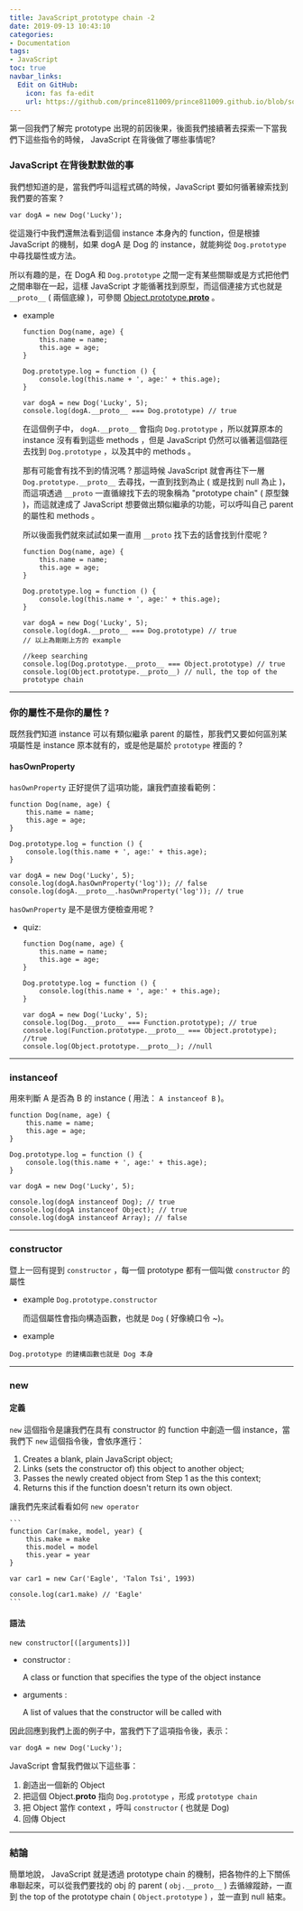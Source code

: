 ```yaml
---
title: JavaScript_prototype chain -2
date: 2019-09-13 10:43:10
categories:
- Documentation
tags:
- JavaScript
toc: true
navbar_links:
  Edit on GitHub:
    icon: fas fa-edit
    url: https://github.com/prince811009/prince811009.github.io/blob/source/blog/source/_posts/prototype_2.md
---
```


第一回我們了解完 prototype 出現的前因後果，後面我們接續著去探索一下當我們下這些指令的時候， JavaScript 在背後做了哪些事情呢?

### JavaScript 在背後默默做的事
我們想知道的是，當我們呼叫這程式碼的時候，JavaScript 要如何循著線索找到我們要的答案 ?

```
var dogA = new Dog('Lucky');
```

<!-- more -->

從這幾行中我們還無法看到這個 instance 本身內的 function，但是根據 JavaScript 的機制，如果 dogA 是 Dog 的 instance，就能夠從 `Dog.prototype` 中尋找屬性或方法。

所以有趣的是，在 DogA 和 `Dog.prototype` 之間一定有某些關聯或是方式把他們之間串聯在一起，這樣 JavaScript 才能循著找到原型，而這個連接方式也就是 `__proto__` ( 兩個底線 )，可參閱 [Object.prototype.__proto__](https://developer.mozilla.org/en-US/docs/Web/JavaScript/Reference/Global_Objects/Object/proto) 。

- example

    ```
    function Dog(name, age) {
        this.name = name;
        this.age = age;
    }

    Dog.prototype.log = function () {
        console.log(this.name + ', age:' + this.age);
    }

    var dogA = new Dog('Lucky', 5);
    console.log(dogA.__proto__ === Dog.prototype) // true
    ```

    在這個例子中， `dogA.__proto__` 會指向 `Dog.prototype` ，所以就算原本的 instance 沒有看到這些 methods ，但是 JavaScript 仍然可以循著這個路徑去找到  `Dog.prototype` ，以及其中的 methods 。

    那有可能會有找不到的情況嗎 ? 那這時候 JavaScript 就會再往下一層  `Dog.prototype.__proto__` 去尋找，一直到找到為止 ( 或是找到 null 為止 )，而這項透過 `__proto` 一直循線找下去的現象稱為 "prototype chain" ( 原型鍊 )，而這就達成了 JavaScript 想要做出類似繼承的功能，可以呼叫自己 parent 的屬性和 methods 。

    所以後面我們就來試試如果一直用 `__proto` 找下去的話會找到什麼呢 ?

    ```
    function Dog(name, age) {
        this.name = name;
        this.age = age;
    }

    Dog.prototype.log = function () {
        console.log(this.name + ', age:' + this.age);
    }

    var dogA = new Dog('Lucky', 5);
    console.log(dogA.__proto__ === Dog.prototype) // true
    // 以上為剛剛上方的 example 

    //keep searching
    console.log(Dog.prototype.__proto__ === Object.prototype) // true
    console.log(Object.prototype.__proto__) // null, the top of the prototype chain
    ```
---
### 你的屬性不是你的屬性 ? 
既然我們知道 instance 可以有類似繼承 parent 的屬性，那我們又要如何區別某項屬性是 instance 原本就有的，或是他是屬於  `prototype` 裡面的 ?

#### hasOwnProperty

`hasOwnProperty` 正好提供了這項功能，讓我們直接看範例：

```
function Dog(name, age) {
    this.name = name;
    this.age = age;
}

Dog.prototype.log = function () {
    console.log(this.name + ', age:' + this.age);
}

var dogA = new Dog('Lucky', 5);
console.log(dogA.hasOwnProperty('log')); // false
console.log(dogA.__proto__.hasOwnProperty('log')); // true
```


`hasOwnProperty` 是不是很方便檢查用呢 ? 

- quiz:

    ```
    function Dog(name, age) {
        this.name = name;
        this.age = age;
    }

    Dog.prototype.log = function () {
        console.log(this.name + ', age:' + this.age);
    }

    var dogA = new Dog('Lucky', 5);
    console.log(Dog.__proto__ === Function.prototype); // true
    console.log(Function.prototype.__proto__ === Object.prototype); //true
    console.log(Object.prototype.__proto__); //null
    ```
---
### instanceof
用來判斷 A 是否為 B 的 instance ( 用法： `A instanceof B` )。

```
function Dog(name, age) {
    this.name = name;
    this.age = age;
}

Dog.prototype.log = function () {
    console.log(this.name + ', age:' + this.age);
}

var dogA = new Dog('Lucky', 5);

console.log(dogA instanceof Dog); // true
console.log(dogA instanceof Object); // true
console.log(dogA instanceof Array); // false
```
---
### constructor
暨上一回有提到 `constructor` ，每一個 prototype 都有一個叫做 `constructor` 的屬性
- example
 `Dog.prototype.constructor`
 
    而這個屬性會指向構造函數，也就是 `Dog` ( 好像繞口令 ~)。
- example

```
Dog.prototype 的建構函數也就是 Dog 本身
```
---
### new 
#### 定義
`new` 這個指令是讓我們在具有 constructor 的 function 中創造一個 instance，當我們下 `new` 這個指令後，會依序進行：
1. Creates a blank, plain JavaScript object;
2. Links (sets the constructor of) this object to another object;
3. Passes the newly created object from Step 1 as the this context;
4. Returns this if the function doesn't return its own object.

讓我們先來試看看如何 `new operator`

    ```
    function Car(make, model, year) {
        this.make = make
        this.model = model
        this.year = year
    }

    var car1 = new Car('Eagle', 'Talon Tsi', 1993)

    console.log(car1.make) // 'Eagle'
    ```

#### 語法

```
new constructor[([arguments])]
```

- constructor : 

    A class or function that specifies the type of the object instance
 
- arguments : 

    A list of values that the constructor will be called with


因此回應到我們上面的例子中，當我們下了這項指令後，表示：

```
var dogA = new Dog('Lucky');
```

JavaScript 會幫我們做以下這些事：
1. 創造出一個新的 Object 
2. 把這個 Object.__proto__ 指向 `Dog.prototype` ，形成 `prototype chain`
3. 把 Object 當作 context ，呼叫 `constructor` ( 也就是 Dog)
4. 回傳 Object
---
### 結論
簡單地說， JavaScript 就是透過 prototype chain 的機制，把各物件的上下關係串聯起來，可以從我們要找的 obj 的 parent ( `obj.__proto__` ) 去循線蹤跡，一直到 the top of the prototype chain ( `Object.prototype` ) ，並一直到 null 結束。


